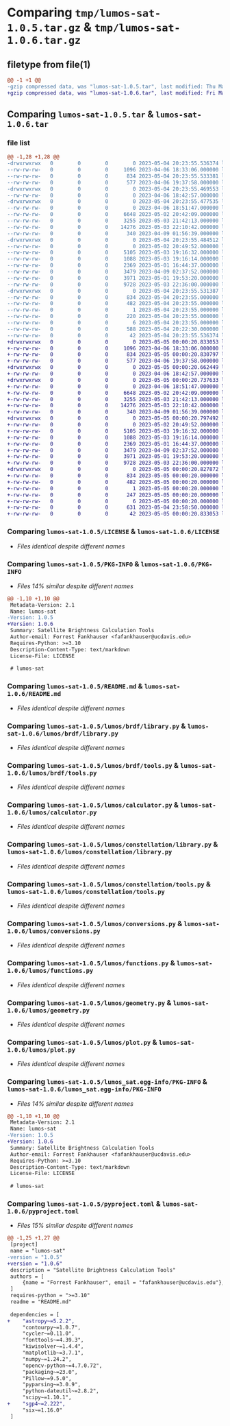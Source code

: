 # Comparing `tmp/lumos-sat-1.0.5.tar.gz` & `tmp/lumos-sat-1.0.6.tar.gz`

## filetype from file(1)

```diff
@@ -1 +1 @@
-gzip compressed data, was "lumos-sat-1.0.5.tar", last modified: Thu May  4 20:23:55 2023, max compression
+gzip compressed data, was "lumos-sat-1.0.6.tar", last modified: Fri May  5 00:00:20 2023, max compression
```

## Comparing `lumos-sat-1.0.5.tar` & `lumos-sat-1.0.6.tar`

### file list

```diff
@@ -1,28 +1,28 @@
-drwxrwxrwx   0        0        0        0 2023-05-04 20:23:55.536374 lumos-sat-1.0.5/
--rw-rw-rw-   0        0        0     1096 2023-04-06 18:33:06.000000 lumos-sat-1.0.5/LICENSE
--rw-rw-rw-   0        0        0      834 2023-05-04 20:23:55.533381 lumos-sat-1.0.5/PKG-INFO
--rw-rw-rw-   0        0        0      577 2023-04-06 19:37:58.000000 lumos-sat-1.0.5/README.md
-drwxrwxrwx   0        0        0        0 2023-05-04 20:23:55.469553 lumos-sat-1.0.5/lumos/
--rw-rw-rw-   0        0        0        0 2023-04-06 18:42:57.000000 lumos-sat-1.0.5/lumos/__init__.py
-drwxrwxrwx   0        0        0        0 2023-05-04 20:23:55.477535 lumos-sat-1.0.5/lumos/brdf/
--rw-rw-rw-   0        0        0        0 2023-04-06 18:51:47.000000 lumos-sat-1.0.5/lumos/brdf/__init__.py
--rw-rw-rw-   0        0        0     6648 2023-05-02 20:42:09.000000 lumos-sat-1.0.5/lumos/brdf/library.py
--rw-rw-rw-   0        0        0     3255 2023-05-03 21:42:13.000000 lumos-sat-1.0.5/lumos/brdf/tools.py
--rw-rw-rw-   0        0        0    14276 2023-05-03 22:10:42.000000 lumos-sat-1.0.5/lumos/calculator.py
--rw-rw-rw-   0        0        0      340 2023-04-09 01:56:39.000000 lumos-sat-1.0.5/lumos/constants.py
-drwxrwxrwx   0        0        0        0 2023-05-04 20:23:55.484512 lumos-sat-1.0.5/lumos/constellation/
--rw-rw-rw-   0        0        0        0 2023-05-02 20:49:52.000000 lumos-sat-1.0.5/lumos/constellation/__init__.py
--rw-rw-rw-   0        0        0     5105 2023-05-03 19:16:32.000000 lumos-sat-1.0.5/lumos/constellation/library.py
--rw-rw-rw-   0        0        0     1088 2023-05-03 19:16:14.000000 lumos-sat-1.0.5/lumos/constellation/tools.py
--rw-rw-rw-   0        0        0     2369 2023-05-01 16:44:37.000000 lumos-sat-1.0.5/lumos/conversions.py
--rw-rw-rw-   0        0        0     3479 2023-04-09 02:37:52.000000 lumos-sat-1.0.5/lumos/functions.py
--rw-rw-rw-   0        0        0     3971 2023-05-01 19:53:20.000000 lumos-sat-1.0.5/lumos/geometry.py
--rw-rw-rw-   0        0        0     9728 2023-05-03 22:36:00.000000 lumos-sat-1.0.5/lumos/plot.py
-drwxrwxrwx   0        0        0        0 2023-05-04 20:23:55.531387 lumos-sat-1.0.5/lumos_sat.egg-info/
--rw-rw-rw-   0        0        0      834 2023-05-04 20:23:55.000000 lumos-sat-1.0.5/lumos_sat.egg-info/PKG-INFO
--rw-rw-rw-   0        0        0      482 2023-05-04 20:23:55.000000 lumos-sat-1.0.5/lumos_sat.egg-info/SOURCES.txt
--rw-rw-rw-   0        0        0        1 2023-05-04 20:23:55.000000 lumos-sat-1.0.5/lumos_sat.egg-info/dependency_links.txt
--rw-rw-rw-   0        0        0      220 2023-05-04 20:23:55.000000 lumos-sat-1.0.5/lumos_sat.egg-info/requires.txt
--rw-rw-rw-   0        0        0        6 2023-05-04 20:23:55.000000 lumos-sat-1.0.5/lumos_sat.egg-info/top_level.txt
--rw-rw-rw-   0        0        0      588 2023-05-04 20:22:30.000000 lumos-sat-1.0.5/pyproject.toml
--rw-rw-rw-   0        0        0       42 2023-05-04 20:23:55.536374 lumos-sat-1.0.5/setup.cfg
+drwxrwxrwx   0        0        0        0 2023-05-05 00:00:20.833053 lumos-sat-1.0.6/
+-rw-rw-rw-   0        0        0     1096 2023-04-06 18:33:06.000000 lumos-sat-1.0.6/LICENSE
+-rw-rw-rw-   0        0        0      834 2023-05-05 00:00:20.830797 lumos-sat-1.0.6/PKG-INFO
+-rw-rw-rw-   0        0        0      577 2023-04-06 19:37:58.000000 lumos-sat-1.0.6/README.md
+drwxrwxrwx   0        0        0        0 2023-05-05 00:00:20.662449 lumos-sat-1.0.6/lumos/
+-rw-rw-rw-   0        0        0        0 2023-04-06 18:42:57.000000 lumos-sat-1.0.6/lumos/__init__.py
+drwxrwxrwx   0        0        0        0 2023-05-05 00:00:20.737633 lumos-sat-1.0.6/lumos/brdf/
+-rw-rw-rw-   0        0        0        0 2023-04-06 18:51:47.000000 lumos-sat-1.0.6/lumos/brdf/__init__.py
+-rw-rw-rw-   0        0        0     6648 2023-05-02 20:42:09.000000 lumos-sat-1.0.6/lumos/brdf/library.py
+-rw-rw-rw-   0        0        0     3255 2023-05-03 21:42:13.000000 lumos-sat-1.0.6/lumos/brdf/tools.py
+-rw-rw-rw-   0        0        0    14276 2023-05-03 22:10:42.000000 lumos-sat-1.0.6/lumos/calculator.py
+-rw-rw-rw-   0        0        0      340 2023-04-09 01:56:39.000000 lumos-sat-1.0.6/lumos/constants.py
+drwxrwxrwx   0        0        0        0 2023-05-05 00:00:20.797492 lumos-sat-1.0.6/lumos/constellation/
+-rw-rw-rw-   0        0        0        0 2023-05-02 20:49:52.000000 lumos-sat-1.0.6/lumos/constellation/__init__.py
+-rw-rw-rw-   0        0        0     5105 2023-05-03 19:16:32.000000 lumos-sat-1.0.6/lumos/constellation/library.py
+-rw-rw-rw-   0        0        0     1088 2023-05-03 19:16:14.000000 lumos-sat-1.0.6/lumos/constellation/tools.py
+-rw-rw-rw-   0        0        0     2369 2023-05-01 16:44:37.000000 lumos-sat-1.0.6/lumos/conversions.py
+-rw-rw-rw-   0        0        0     3479 2023-04-09 02:37:52.000000 lumos-sat-1.0.6/lumos/functions.py
+-rw-rw-rw-   0        0        0     3971 2023-05-01 19:53:20.000000 lumos-sat-1.0.6/lumos/geometry.py
+-rw-rw-rw-   0        0        0     9728 2023-05-03 22:36:00.000000 lumos-sat-1.0.6/lumos/plot.py
+drwxrwxrwx   0        0        0        0 2023-05-05 00:00:20.827872 lumos-sat-1.0.6/lumos_sat.egg-info/
+-rw-rw-rw-   0        0        0      834 2023-05-05 00:00:20.000000 lumos-sat-1.0.6/lumos_sat.egg-info/PKG-INFO
+-rw-rw-rw-   0        0        0      482 2023-05-05 00:00:20.000000 lumos-sat-1.0.6/lumos_sat.egg-info/SOURCES.txt
+-rw-rw-rw-   0        0        0        1 2023-05-05 00:00:20.000000 lumos-sat-1.0.6/lumos_sat.egg-info/dependency_links.txt
+-rw-rw-rw-   0        0        0      247 2023-05-05 00:00:20.000000 lumos-sat-1.0.6/lumos_sat.egg-info/requires.txt
+-rw-rw-rw-   0        0        0        6 2023-05-05 00:00:20.000000 lumos-sat-1.0.6/lumos_sat.egg-info/top_level.txt
+-rw-rw-rw-   0        0        0      631 2023-05-04 23:58:50.000000 lumos-sat-1.0.6/pyproject.toml
+-rw-rw-rw-   0        0        0       42 2023-05-05 00:00:20.833053 lumos-sat-1.0.6/setup.cfg
```

### Comparing `lumos-sat-1.0.5/LICENSE` & `lumos-sat-1.0.6/LICENSE`

 * *Files identical despite different names*

### Comparing `lumos-sat-1.0.5/PKG-INFO` & `lumos-sat-1.0.6/PKG-INFO`

 * *Files 14% similar despite different names*

```diff
@@ -1,10 +1,10 @@
 Metadata-Version: 2.1
 Name: lumos-sat
-Version: 1.0.5
+Version: 1.0.6
 Summary: Satellite Brightness Calculation Tools
 Author-email: Forrest Fankhauser <fafankhauser@ucdavis.edu>
 Requires-Python: >=3.10
 Description-Content-Type: text/markdown
 License-File: LICENSE
 
 # lumos-sat
```

### Comparing `lumos-sat-1.0.5/README.md` & `lumos-sat-1.0.6/README.md`

 * *Files identical despite different names*

### Comparing `lumos-sat-1.0.5/lumos/brdf/library.py` & `lumos-sat-1.0.6/lumos/brdf/library.py`

 * *Files identical despite different names*

### Comparing `lumos-sat-1.0.5/lumos/brdf/tools.py` & `lumos-sat-1.0.6/lumos/brdf/tools.py`

 * *Files identical despite different names*

### Comparing `lumos-sat-1.0.5/lumos/calculator.py` & `lumos-sat-1.0.6/lumos/calculator.py`

 * *Files identical despite different names*

### Comparing `lumos-sat-1.0.5/lumos/constellation/library.py` & `lumos-sat-1.0.6/lumos/constellation/library.py`

 * *Files identical despite different names*

### Comparing `lumos-sat-1.0.5/lumos/constellation/tools.py` & `lumos-sat-1.0.6/lumos/constellation/tools.py`

 * *Files identical despite different names*

### Comparing `lumos-sat-1.0.5/lumos/conversions.py` & `lumos-sat-1.0.6/lumos/conversions.py`

 * *Files identical despite different names*

### Comparing `lumos-sat-1.0.5/lumos/functions.py` & `lumos-sat-1.0.6/lumos/functions.py`

 * *Files identical despite different names*

### Comparing `lumos-sat-1.0.5/lumos/geometry.py` & `lumos-sat-1.0.6/lumos/geometry.py`

 * *Files identical despite different names*

### Comparing `lumos-sat-1.0.5/lumos/plot.py` & `lumos-sat-1.0.6/lumos/plot.py`

 * *Files identical despite different names*

### Comparing `lumos-sat-1.0.5/lumos_sat.egg-info/PKG-INFO` & `lumos-sat-1.0.6/lumos_sat.egg-info/PKG-INFO`

 * *Files 14% similar despite different names*

```diff
@@ -1,10 +1,10 @@
 Metadata-Version: 2.1
 Name: lumos-sat
-Version: 1.0.5
+Version: 1.0.6
 Summary: Satellite Brightness Calculation Tools
 Author-email: Forrest Fankhauser <fafankhauser@ucdavis.edu>
 Requires-Python: >=3.10
 Description-Content-Type: text/markdown
 License-File: LICENSE
 
 # lumos-sat
```

### Comparing `lumos-sat-1.0.5/pyproject.toml` & `lumos-sat-1.0.6/pyproject.toml`

 * *Files 15% similar despite different names*

```diff
@@ -1,25 +1,27 @@
 [project]
 name = "lumos-sat"
-version = "1.0.5"
+version = "1.0.6"
 description = "Satellite Brightness Calculation Tools"
 authors = [
     {name = "Forrest Fankhauser", email = "fafankhauser@ucdavis.edu"},
 ]
 requires-python = ">=3.10"
 readme = "README.md"
 
 dependencies = [
+    "astropy~=5.2.2",
     "contourpy~=1.0.7",
     "cycler~=0.11.0",
     "fonttools~=4.39.3",
     "kiwisolver~=1.4.4",
     "matplotlib~=3.7.1",
     "numpy~=1.24.2",
     "opencv-python~=4.7.0.72",
     "packaging~=23.0",
     "Pillow~=9.5.0",
     "pyparsing~=3.0.9",
     "python-dateutil~=2.8.2",
     "scipy~=1.10.1",
+    "sgp4~=2.222",
     "six~=1.16.0"
 ]
```

